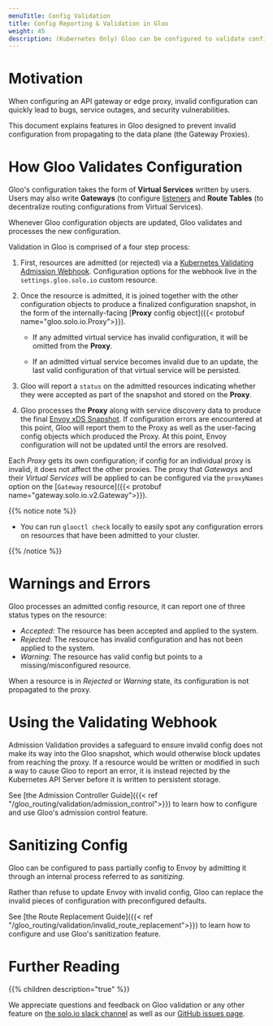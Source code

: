 ```yaml
---
menuTitle: Config Validation
title: Config Reporting & Validation in Gloo
weight: 45
description: (Kubernetes Only) Gloo can be configured to validate configuration before it is applied to the cluster. With validation enabled, any attempt to apply invalid configuration to the cluster will be rejected.
---
```


# Motivation

When configuring an API gateway or edge proxy, invalid configuration can quickly lead to bugs, service outages, and 
security vulnerabilities. 

This document explains features in Gloo designed to prevent invalid configuration from propagating to the 
data plane (the Gateway Proxies).

# How Gloo Validates Configuration

Gloo's configuration takes the form of **Virtual Services** written by users.
Users may also  write **Gateways** (to configure [listeners](https://www.envoyproxy.io/docs/envoy/latest/configuration/listeners/listeners) 
and **Route Tables** (to decentralize routing configurations from Virtual Services).

Whenever Gloo configuration objects are updated, Gloo validates and processes the new configuration.

Validation in Gloo is comprised of a four step process:

1. First, resources are admitted (or rejected) via a [Kubernetes Validating Admission Webhook](https://kubernetes.io/docs/reference/access-authn-authz/extensible-admission-controllers/). Configuration options for the webhook live
in the `settings.gloo.solo.io` custom resource.

2. Once the resource is admitted, it is joined together with the other configuration objects to produce a finalized configuration snapshot, in the form of the internally-facing [**Proxy** config object]({{< protobuf name="gloo.solo.io.Proxy">}}). 

    * If any admitted virtual service has invalid configuration, it will be omitted from the **Proxy**.
    
    * If an admitted virtual service becomes invalid due to an update, the last valid configuration of that virtual service will be persisted.

3. Gloo will report a `status` on the admitted resources indicating whether they were accepted as part of the snapshot and stored on the **Proxy**.

4. Gloo processes the **Proxy** along with service discovery data to produce the final 
[Envoy xDS Snapshot](https://www.envoyproxy.io/docs/envoy/latest/api-docs/xds_protocol). 
If configuration errors are encountered at this point, Gloo will report them to the Proxy as
 well as the user-facing config objects which produced the Proxy. At this point, Envoy
  configuration will not be updated until the errors are resolved.

Each *Proxy* gets its own configuration; if config for an individual proxy is invalid, it does not affect the other proxies.
The proxy that *Gateways* and their *Virtual Services* will be applied to can be configured via the `proxyNames` option on 
  the [`Gateway` resource]({{< protobuf name="gateway.solo.io.v2.Gateway">}}).

{{% notice note %}}

- You can run `glooctl check` locally to easily spot any configuration errors on resources that have been admitted to your cluster.

{{% /notice %}}

# Warnings and Errors

Gloo processes an admitted config resource, it can report one of three status types on the resource:

- *Accepted*: The resource has been accepted and applied to the system.
- *Rejected*: The resource has invalid configuration and has not been applied to the system.
- *Warning*: The resource has valid config but points to a missing/misconfigured resource.

When a resource is in *Rejected* or *Warning* state, its configuration is not propagated to the proxy.

# Using the Validating Webhook

Admission Validation provides a safeguard to ensure invalid config does not make its way 
into the Gloo snapshot, which would otherwise block updates from reaching the proxy. If a 
resource would be written or modified in such a way to cause Gloo to report an error, it is 
instead rejected by the Kubernetes API Server before it is written to persistent storage.

See [the Admission Controller Guide]({{< ref "/gloo_routing/validation/admission_control">}}) 
to learn how to configure and use Gloo's admission control feature.

# Sanitizing Config

Gloo can be configured to pass partially config to Envoy by admitting it through an internal process referred to as *sanitizing*.

Rather than refuse to update Envoy with invalid config, Gloo can replace the invalid pieces of configuration with preconfigured 
defaults.

See [the Route Replacement Guide]({{< ref "/gloo_routing/validation/invalid_route_replacement">}}) 
to learn how to configure and use Gloo's sanitization feature.

# Further Reading

{{% children description="true" %}}

We appreciate questions and feedback on Gloo validation or any other feature on [the solo.io slack channel](https://slack.solo.io/) as well as our [GitHub issues page](https://github.com/solo-io/gloo).


